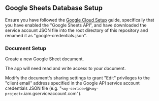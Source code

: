 
## Google Sheets Database Setup

Ensure you have followed the [Google Cloud Setup](/docs/GOOGLE_CLOUD.md) guide, specifically that you have enabled the "Google Sheets API", and have downloaded the service account JSON file into the root directory of this repository and renamed it as "google-credentials.json".

### Document Setup

Create a new Google Sheet document.

The app will need read and write access to your document.

Modify the document's sharing settings to grant "Edit" privileges to the "client email" address specified in the Google API service account credentials JSON file (e.g. "`<my-serice>`@`<my-project>`.iam.gserviceaccount.com").
